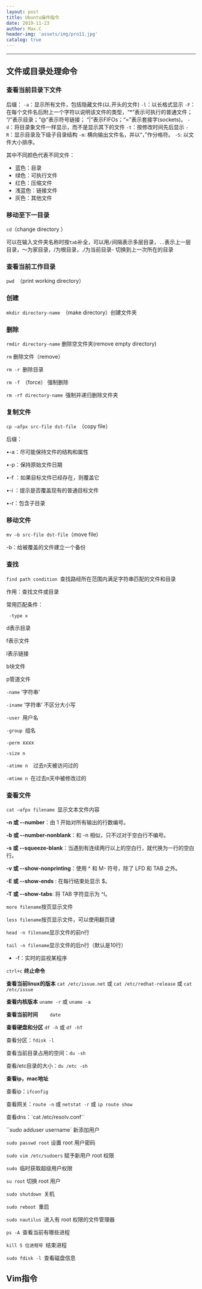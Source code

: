 ```yaml
---
layout: post
title: Ubuntu操作指令
date: 2019-11-23
author: Max.C
header-img: 'assets/img/pro11.jpg'
catalog: true
---
```


***


## 文件或目录处理命令

### **查看当前目录下文件**

后缀：
`-a`：显示所有文件，包括隐藏文件(以.开头的文件)
`-l`：以长格式显示
`-F`：在每个文件名后附上一个字符以说明该文件的类型，“*”表示可执行的普通文件；  “/”表示目录；“@”表示符号链接；  “|”表示FIFOs；“=”表示套接字(sockets)。 
`-d`：将目录象文件一样显示，而不是显示其下的文件 
`-t`：按修改时间先后显示
`-R`：显示目录及下级子目录结构
`-m`:  横向输出文件名，并以“，”作分格符。 
`-S`:  以文件大小排序。 

其中不同颜色代表不同文件：

- 蓝色：目录
- 绿色：可执行文件
- 红色：压缩文件
- 浅蓝色：链接文件
- 灰色：其他文件

### **移动至下一目录**

`cd`（change directory ）

可以在输入文件夹名称时按`tab`补全，可以用`/`间隔表示多层目录，`..`表示上一层目录，～为家目录，/为根目录，./为当前目录- 切换到上一次所在的目录

### **查看当前工作目录**

`pwd `（print working directory）

### **创建**

`mkdir directory-name `（make directory）创建文件夹



### **删除**

`rmdir directory-name` 删除空文件夹(remove empty directory)

`rm` 删除文件（remove）

`rm -r `删除目录

`rm -f `（force） 强制删除

`rm -rf directory-name `强制并递归删除文件夹

### **复制文件**

`cp –afpx src-file dst-file `（copy file）

后缀：

•-a：尽可能保持文件的结构和属性 

•-p：保持原始文件日期

•-f ：如果目标文件已经存在，则覆盖它 

•-i ：提示是否覆盖现有的普通目标文件 

•-r：包含子目录

### **移动文件**

`mv –b src-file dst-file`（move file）

-b：给被覆盖的文件建立一个备份

### **查找**

`find path condition `查找路经所在范围内满足字符串匹配的文件和目录

作用：查找文件或目录

常用匹配条件：

` -type x`

d表示目录

f表示文件

l表示链接

b块文件

p管道文件

`-name` ‘字符串’

`-iname` ‘字符串’ 不区分大小写

`-user `用户名

`-group `组名

`-perm `xxxx

`-size n `

`-atime n  `过去n天被访问过的

`-mtime n `在过去n天中被修改过的

### **查看文件**

`cat –afpx filename `显示文本文件内容

**-n 或 --number**：由 1 开始对所有输出的行数编号。

**-b 或 --number-nonblank**：和 -n 相似，只不过对于空白行不编号。

**-s 或 --squeeze-blank**：当遇到有连续两行以上的空白行，就代换为一行的空白行。

**-v 或 --show-nonprinting**：使用 ^ 和 M- 符号，除了 LFD 和 TAB 之外。

**-E 或 --show-ends** : 在每行结束处显示 $。

**-T 或 --show-tabs**: 将 TAB 字符显示为 ^I。

`more filename`按页显示文件

`less filename`按页显示文件，可以使用翻页键

`head -n filename`显示文件的前n行

`tail -n filename`显示文件的后n行（默认是10行）

- -f：实时的监视某程序

`ctrl+c` **终止命令**





**查看当前linux的版本**
`cat /etc/issue.net` 或 `cat /etc/redhat-release` 或 `cat /etc/issue`

**查看内核版本**
`uname -r` 或 `uname -a`

**查看当前时间**
　　`date`

**查看硬盘和分区**
`df -h` 或 `df -hT`

查看分区：`fdisk -l`

查看当前目录占用的空间：`du -sh`

查看/etc目录的大小：`du /etc -sh`

**查看ip，mac地址**

查看ip：`ifconfig`

查看网关：`route -n` 或 `netstat -r` 或 `ip route show`

查看dns：`cat /etc/resolv.conf``

``sudo adduser username` 新添加用户

`sudo passwd root` 设置 root 用户密码

`sudo vim /etc/sudoers` 赋予新用户 root 权限

`sudo `临时获取超级用户权限

`su root` 切换 root 用户

`sudo shutdown `关机

`sudo reboot `重启

`sudo nautilus `进入有 root 权限的文件管理器

`ps -A `查看当前有哪些进程

`kill 5 位进程号 `结束进程

`sudo fdisk -l `查看磁盘信息



## Vim指令
